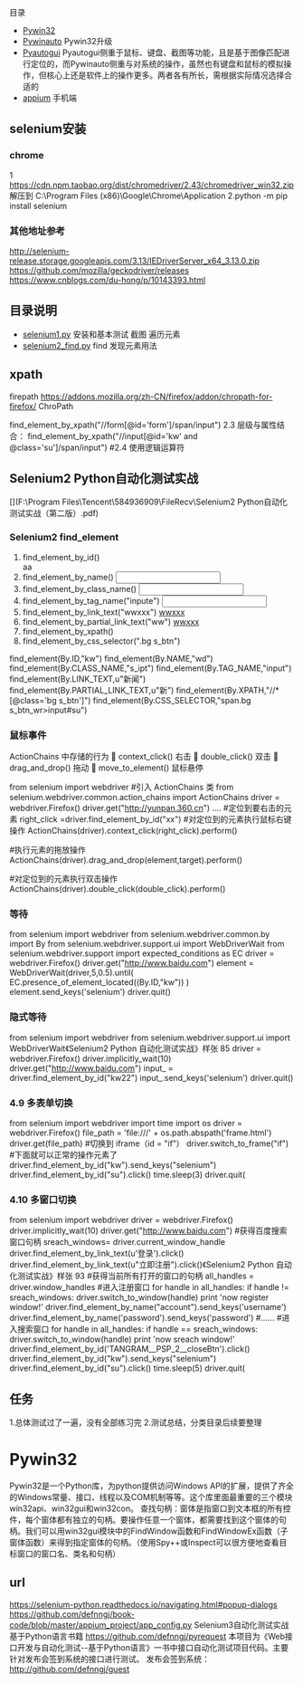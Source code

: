 目录
* [Pywin32]()
* [Pywinauto](https://pywinauto.readthedocs.io/en/latest/contents.html) Pywin32升级
* [Pyautogui]() Pyautogui侧重于鼠标、键盘、截图等功能，且是基于图像匹配进行定位的，而Pywinauto侧重与对系统的操作，虽然也有键盘和鼠标的模拟操作，但核心上还是软件上的操作更多。两者各有所长，需根据实际情况选择合适的
* [appium](https://github.com/appium/appium) 手机端

## selenium安装

### chrome
1 https://cdn.npm.taobao.org/dist/chromedriver/2.43/chromedriver_win32.zip  解压到 C:\Program Files (x86)\Google\Chrome\Application
2.python -m pip install selenium

### 其他地址参考
http://selenium-release.storage.googleapis.com/3.13/IEDriverServer_x64_3.13.0.zip
https://github.com/mozilla/geckodriver/releases
https://www.cnblogs.com/du-hong/p/10143393.html

## 目录说明
* [selenium1.py]()  安装和基本测试 截图 遍历元素
* [selenium2_find.py]() find 发现元素用法

## xpath
firepath  https://addons.mozilla.org/zh-CN/firefox/addon/chropath-for-firefox/
ChroPath

find_element_by_xpath("//form[@id='form']/span/input") 2.3 层级与属性结合：
find_element_by_xpath("//input[@id='kw' and @class='su']/span/input")  #2.4 使用逻辑运算符

## Selenium2 Python自动化测试实战
[](F:\Program Files\Tencent\584936909\FileRecv\Selenium2 Python自动化测试实战（第二版）.pdf)

### Selenium2 find_element
1. find_element_by_id()   <div id="123">aa</div>
2. find_element_by_name()   <input type="text" name="aa123"/>
3. find_element_by_class_name() <input type="text" class="aa123"/>
4. find_element_by_tag_name("inpute")  <input type="text" name="aa123"/>
5. find_element_by_link_text("wwxxx")   <a href="ww">wwxxx</a>
6. find_element_by_partial_link_text("ww") <a href="ww">wwxxx</a>
7. find_element_by_xpath()
8. find_element_by_css_selector(".bg s_btn")

find_element(By.ID,"kw")
find_element(By.NAME,"wd")
find_element(By.CLASS_NAME,"s_ipt")
find_element(By.TAG_NAME,"input")
find_element(By.LINK_TEXT,u"新闻")
find_element(By.PARTIAL_LINK_TEXT,u"新")
find_element(By.XPATH,"//*[@class='bg s_btn']")
find_element(By.CSS_SELECTOR,"span.bg s_btn_wr>input#su")

### 鼠标事件
 ActionChains 中存储的行为
 context_click() 右击
 double_click() 双击
 drag_and_drop() 拖动
 move_to_element() 鼠标悬停

from selenium import webdriver
#引入 ActionChains 类
from selenium.webdriver.common.action_chains import ActionChains
driver = webdriver.Firefox()
driver.get("http://yunpan.360.cn")
....
#定位到要右击的元素
right_click =driver.find_element_by_id("xx")
#对定位到的元素执行鼠标右键操作
ActionChains(driver).context_click(right_click).perform()

#执行元素的拖放操作
ActionChains(driver).drag_and_drop(element,target).perform()

#对定位到的元素执行双击操作
ActionChains(driver).double_click(double_click).perform()


### 等待
from selenium import webdriver
from selenium.webdriver.common.by import By
from selenium.webdriver.support.ui import WebDriverWait
from selenium.webdriver.support import expected_conditions as EC
driver = webdriver.Firefox()
driver.get("http://www.baidu.com")
element = WebDriverWait(driver,5,0.5).until(
EC.presence_of_element_located((By.ID,"kw"))
)
element.send_keys('selenium')
driver.quit()

### 隐式等待
from selenium import webdriver
from selenium.webdriver.support.ui import WebDriverWait《Selenium2 Python 自动化测试实战》样张
85
driver = webdriver.Firefox()
driver.implicitly_wait(10)
driver.get("http://www.baidu.com")
input_ = driver.find_element_by_id("kw22")
input_.send_keys('selenium')
driver.quit()


###  4.9 多表单切换
from selenium import webdriver
import time
import os
driver = webdriver.Firefox()
file_path = 'file:///' + os.path.abspath('frame.html')
driver.get(file_path)
#切换到 iframe（id = "if"）
driver.switch_to_frame("if")
#下面就可以正常的操作元素了
driver.find_element_by_id("kw").send_keys("selenium")
driver.find_element_by_id("su").click()
time.sleep(3)
driver.quit(

### 4.10 多窗口切换
from selenium import webdriver
driver = webdriver.Firefox()
driver.implicitly_wait(10)
driver.get("http://www.baidu.com")
#获得百度搜索窗口句柄
sreach_windows= driver.current_window_handle
driver.find_element_by_link_text(u'登录').click()
driver.find_element_by_link_text(u"立即注册").click()《Selenium2 Python 自动化测试实战》样张
93
#获得当前所有打开的窗口的句柄
all_handles = driver.window_handles
#进入注册窗口
for handle in all_handles:
if handle != sreach_windows:
driver.switch_to_window(handle)
print 'now register window!'
driver.find_element_by_name("account").send_keys('username')
driver.find_element_by_name('password').send_keys('password')
#……
#进入搜索窗口
for handle in all_handles:
if handle == sreach_windows:
driver.switch_to_window(handle)
print 'now sreach window!'
driver.find_element_by_id('TANGRAM__PSP_2__closeBtn').click()
driver.find_element_by_id("kw").send_keys("selenium")
driver.find_element_by_id("su").click()
time.sleep(5)
driver.quit(
## 任务
1.总体测试过了一遍，没有全部练习完
2.测试总结，分类目录后续要整理

# Pywin32
Pywin32是一个Python库，为python提供访问Windows API的扩展，提供了齐全的Windows常量、接口、线程以及COM机制等等。这个库里面最重要的三个模块win32api、win32gui和win32con。
查找句柄：窗体是指窗口到文本框的所有控件，每个窗体都有独立的句柄。要操作任意一个窗体，都需要找到这个窗体的句柄。我们可以用win32gui模块中的FindWindow函数和FindWindowEx函数（子窗体函数）来得到指定窗体的句柄。（使用Spy++或Inspect可以很方便地查看目标窗口的窗口名、类名和句柄）

## url
https://selenium-python.readthedocs.io/navigating.html#popup-dialogs
https://github.com/defnngj/book-code/blob/master/appium_project/app_config.py    Selenium3自动化测试实战 基于Python语言书籍 
https://github.com/defnngj/pyrequest  本项目为《Web接口开发与自动化测试--基于Python语言》一书中接口自动化测试项目代码。主要针对发布会签到系统的接口进行测试。 发布会签到系统：http://github.com/defnngj/guest